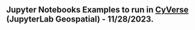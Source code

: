## Jupyter Notebooks Examples to run in [CyVerse](https://de.cyverse.org) (JupyterLab Geospatial) - 11/28/2023.
